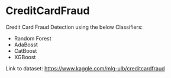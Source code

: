 # CreditCardFraud
Credit Card Fraud Detection using the below Classifiers:
- Random Forest
- AdaBosst
- CatBoost
- XGBoost

Link to dataset: https://www.kaggle.com/mlg-ulb/creditcardfraud
